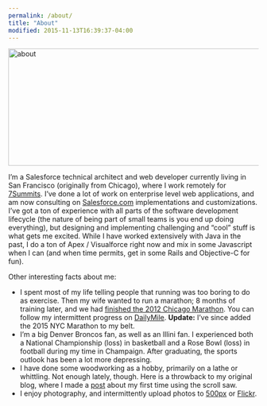 ```yaml
---
permalink: /about/
title: "About"
modified: 2015-11-13T16:39:37-04:00
---
```


<img class="aligncenter size-full wp-image-94" src="http://michaelwelburn.com/wp-content/uploads/2013/02/about.jpg" alt="about" width="650" height="236" />

I’m a Salesforce technical architect and web developer currently living in San Francisco (originally from Chicago), where I work remotely for <a title="7Summits" href="http://7summitsagency.com" target="_blank">7Summits</a>. I’ve done a lot of work on enterprise level web applications, and am now consulting on <a title="Salesforce.com" href="http://salesforce.com" target="_blank">Salesforce.com</a> implementations and customizations. I&#8217;ve got a ton of experience with all parts of the software development lifecycle (the nature of being part of small teams is you end up doing everything), but designing and implementing challenging and &#8220;cool&#8221; stuff is what gets me excited. While I have worked extensively with Java in the past, I do a ton of Apex / Visualforce right now and mix in some Javascript when I can (and when time permits, get in some Rails and Objective-C for fun).

Other interesting facts about me:

  * I spent most of my life telling people that running was too boring to do as exercise. Then my wife wanted to run a marathon; 8 months of training later, and we had <a title="Chicago Marathon 2012: Completed" href="http://michaelwelburn.com/2012/10/13/chicago-marathon-2012-completed/" target="_blank">finished the 2012 Chicago Marathon</a>. You can follow my intermittent progress on <a title="DailyMile" href="http://www.dailymile.com/people/br0nc080" target="_blank">DailyMile</a>. **Update:** I&#8217;ve since added the 2015 NYC Marathon to my belt.
  * I’m a big Denver Broncos fan, as well as an Illini fan. I experienced both a National Championship (loss) in basketball and a Rose Bowl (loss) in football during my time in Champaign. After graduating, the sports outlook has been a lot more depressing.
  * I have done some woodworking as a hobby, primarily on a lathe or whittling. Not enough lately, though. Here is a throwback to my original blog, where I made a <a title="Jewelry Box" href="http://michaelwelburn.com/v1/jewelrybox.php.html" target="_blank">post</a> about my first time using the scroll saw.
  * I enjoy photography, and intermittently upload photos to <a title="500px" href="http://500px.com/br0nc080" target="_blank">500px</a> or <a title="Flickr" href="http://www.flickr.com/photos/br0nc080" target="_blank">Flickr</a>.
